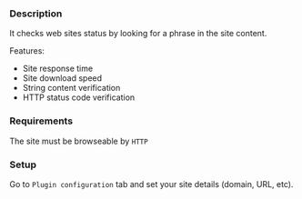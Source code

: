 ### Description

It checks web sites status by looking for a phrase in the site content.

Features:

*   Site response time
*   Site download speed
*   String content verification
*   HTTP status code verification

### Requirements

The site must be browseable by `HTTP`

### Setup

Go to `Plugin configuration` tab and set your site details (domain, URL, etc).
